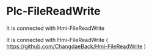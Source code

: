 # Plc-FileReadWrite
It is connected with Hmi-FileReadWrite

It is connected with Hmi-FileReadWrite ( https://github.com/ChangdaeBack/Hmi-FileReadWrite )
